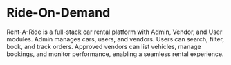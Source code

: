 # Ride-On-Demand
Rent-A-Ride is a full-stack car rental platform with Admin, Vendor, and User modules. Admin manages cars, users, and vendors. Users can search, filter, book, and track orders. Approved vendors can list vehicles, manage bookings, and monitor performance, enabling a seamless rental experience.
